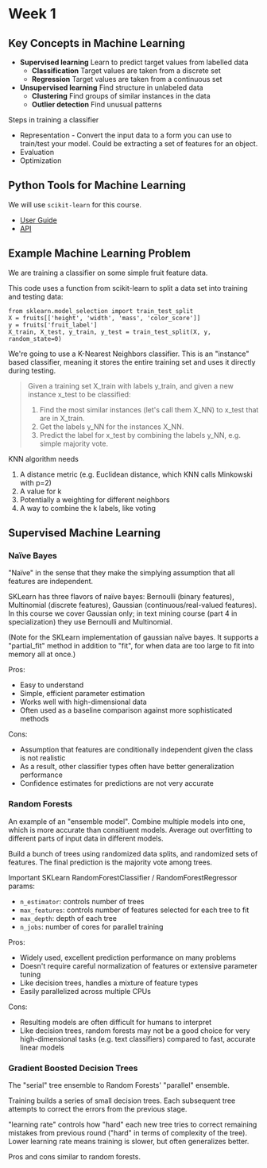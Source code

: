 # Week 1

## Key Concepts in Machine Learning

* **Supervised learning** Learn to predict target values from labelled data
    * **Classification** Target values are taken from a discrete set
    * **Regression** Target values are taken from a continuous set
* **Unsupervised learning** Find structure in unlabeled data
    * **Clustering** Find groups of similar instances in the data
    * **Outlier detection** Find unusual patterns

Steps in training a classifier

* Representation - Convert the input data to a form you can use to train/test your model. Could be extracting a set of features for an object.
* Evaluation
* Optimization

## Python Tools for Machine Learning

We will use `scikit-learn` for this course.

* [User Guide](http://scikit-learn.org/stable/user_guide.html)
* [API](http://scikit-learn.org/stable/modules/classes.html)

## Example Machine Learning Problem

We are training a classifier on some simple fruit feature data.

This code uses a function from scikit-learn to split a data set into training and testing data:

    from sklearn.model_selection import train_test_split
    X = fruits[['height', 'width', 'mass', 'color_score']]
    y = fruits['fruit_label']
    X_train, X_test, y_train, y_test = train_test_split(X, y, random_state=0)

We're going to use a K-Nearest Neighbors classifier. This is an "instance" based classifier, meaning it stores the entire training set and uses it directly during testing.

> Given a training set X\_train with labels y\_train, and given a new instance x\_test to be classified:
>
> 1. Find the most similar instances (let's call them X\_NN) to x\_test that are in X\_train.
> 2. Get the labels y\_NN for the instances X\_NN.
> 3. Predict the label for x\_test by combining the labels y\_NN, e.g. simple majority vote.

KNN algorithm needs

1. A distance metric (e.g. Euclidean distance, which KNN calls Minkowski with p=2)
2. A value for k
3. Potentially a weighting for different neighbors
4. A way to combine the k labels, like voting

## Supervised Machine Learning

### Naïve Bayes

"Naïve" in the sense that they make the simplying assumption that all features are independent.

SKLearn has three flavors of naïve bayes: Bernoulli (binary features), Multinomial (discrete features), Gaussian (continuous/real-valued features). In this course we cover Gaussian only; in text mining course (part 4 in specialization) they use Bernoulli and Multinomial.

(Note for the SKLearn implementation of gaussian naïve bayes. It supports a "partial_fit" method in addition to "fit", for when data are too large to fit into memory all at once.)

Pros:

* Easy to understand
* Simple, efficient parameter estimation
* Works well with high-dimensional data
* Often used as a baseline comparison against more sophisticated methods

Cons:

* Assumption that features are conditionally independent given the class is not realistic
* As a result, other classifier types often have better generalization performance
* Confidence estimates for predictions are not very accurate

### Random Forests

An example of an "ensemble model". Combine multiple models into one, which is more accurate than consitiuent models. Average out overfitting to different parts of input data in different models.

Build a bunch of trees using randomized data splits, and randomized sets of features. The final prediction is the majority vote among trees.

Important SKLearn RandomForestClassifier / RandomForestRegressor params:

* `n_estimator`: controls number of trees
* `max_features`: controls number of features selected for each tree to fit
* `max_depth`: depth of each tree
* `n_jobs`: number of cores for parallel training

Pros:

* Widely used, excellent prediction performance on many problems
* Doesn't require careful normalization of features or extensive parameter tuning
* Like decision trees, handles a mixture of feature types
* Easily parallelized across multiple CPUs

Cons:

* Resulting models are often difficult for humans to interpret
* Like decision trees, random forests may not be a good choice for very high-dimensional tasks (e.g. text classifiers) compared to fast, accurate linear models

### Gradient Boosted Decision Trees

The "serial" tree ensemble to Random Forests' "parallel" ensemble.

Training builds a series of small decision trees. Each subsequent tree attempts to correct the errors from the previous stage.

"learning rate" controls how "hard" each new tree tries to correct remaining mistakes from previous round ("hard" in terms of complexity of the tree). Lower learning rate means training is slower, but often generalizes better.

Pros and cons similar to random forests.
